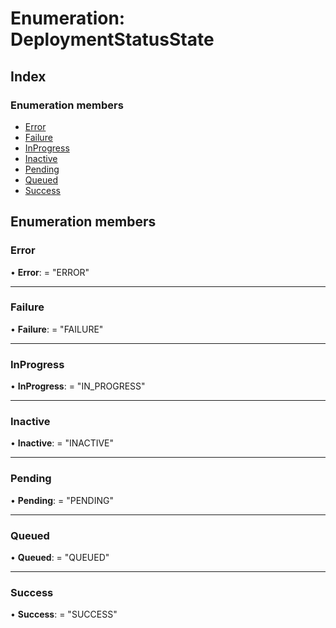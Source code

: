 
# Enumeration: DeploymentStatusState

## Index

### Enumeration members

* [Error](deploymentstatusstate.md#error)
* [Failure](deploymentstatusstate.md#failure)
* [InProgress](deploymentstatusstate.md#inprogress)
* [Inactive](deploymentstatusstate.md#inactive)
* [Pending](deploymentstatusstate.md#pending)
* [Queued](deploymentstatusstate.md#queued)
* [Success](deploymentstatusstate.md#success)

## Enumeration members

###  Error

• **Error**: = "ERROR"

___

###  Failure

• **Failure**: = "FAILURE"

___

###  InProgress

• **InProgress**: = "IN_PROGRESS"

___

###  Inactive

• **Inactive**: = "INACTIVE"

___

###  Pending

• **Pending**: = "PENDING"

___

###  Queued

• **Queued**: = "QUEUED"

___

###  Success

• **Success**: = "SUCCESS"

